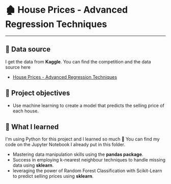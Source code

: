 # 🏚️ House Prices - Advanced Regression Techniques

*** 

## 📅 **Data source**

I get the data from **Kaggle**. You can find the competition and the data source here

- [House Prices - Advanced Regression Techniques](https://www.kaggle.com/competitions/house-prices-advanced-regression-techniques/data)

## 🏁 **Project objectives**

- Use machine learning to create a model that predicts the selling price of each house. 

## 🧐 **What I learned**

I'm using Python for this project and I learned so much 🤯 You can find my code on the Jupyter Notebook I already put in this folder.

- Mastering data manipulation skills using the **pandas package**. 
- Success in employing k-nearest neighbour techniques to handle missing data using **sklearn**.
- leveraging the power of Random Forest Classification with Scikit-Learn to predict selling prices using **sklearn**.

